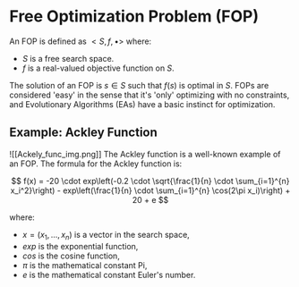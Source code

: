 # Free Optimization Problem (FOP)

An FOP is defined as $<S, f, •>$ where:
- $S$ is a free search space.
- $f$ is a real-valued objective function on $S$.

The solution of an FOP is $s \in S$ such that $f(s)$ is optimal in $S$. FOPs are considered 'easy' in the sense that it's 'only' optimizing with no constraints, and Evolutionary Algorithms (EAs) have a basic instinct for optimization.

## Example: Ackley Function
![[Ackely_func_img.png]]
The Ackley function is a well-known example of an FOP. The formula for the Ackley function is:

$$
f(x) = -20 \cdot exp\left(-0.2 \cdot \sqrt{\frac{1}{n} \cdot \sum_{i=1}^{n} x_i^2}\right) - exp\left(\frac{1}{n} \cdot \sum_{i=1}^{n} \cos(2\pi x_i)\right) + 20 + e
$$

where:
- $x = (x_1, ..., x_n)$ is a vector in the search space,
- $exp$ is the exponential function,
- $cos$ is the cosine function,
- $\pi$ is the mathematical constant Pi,
- $e$ is the mathematical constant Euler's number.
